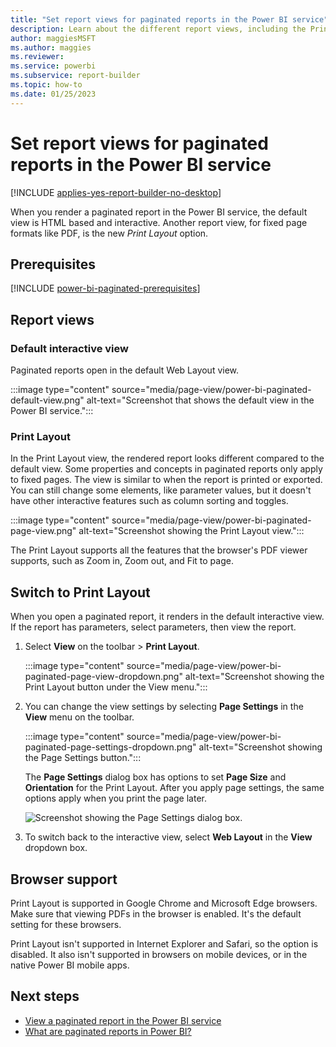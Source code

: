 ```yaml
---
title: "Set report views for paginated reports in the Power BI service"
description: Learn about the different report views, including the Print Layout view, available for paginated reports in the Power BI service.
author: maggiesMSFT
ms.author: maggies
ms.reviewer:
ms.service: powerbi
ms.subservice: report-builder
ms.topic: how-to
ms.date: 01/25/2023
---
```


# Set report views for paginated reports in the Power BI service

[!INCLUDE [applies-yes-report-builder-no-desktop](../includes/applies-yes-report-builder-no-desktop.md)]

When you render a paginated report in the Power BI service, the default view is HTML based and interactive. Another report view, for fixed page formats like PDF, is the new *Print Layout* option.

## Prerequisites 

[!INCLUDE [power-bi-paginated-prerequisites](../includes/power-bi-paginated-prerequisites.md)]

## Report views

### Default interactive view

Paginated reports open in the default Web Layout view.

:::image type="content" source="media/page-view/power-bi-paginated-default-view.png" alt-text="Screenshot that shows the default view in the Power BI service.":::

### Print Layout

In the Print Layout view, the rendered report looks different compared to the default view. Some properties and concepts in paginated reports only apply to fixed pages. The view is similar to when the report is printed or exported. You can still change some elements, like parameter values, but it doesn't have other interactive features such as column sorting and toggles.

:::image type="content" source="media/page-view/power-bi-paginated-page-view.png" alt-text="Screenshot showing the Print Layout view.":::

The Print Layout supports all the features that the browser's PDF viewer supports, such as Zoom in, Zoom out, and Fit to page.

## Switch to Print Layout

When you open a paginated report, it renders in the default interactive view. If the report has parameters, select parameters, then view the report.

1. Select **View** on the toolbar > **Print Layout**.

    :::image type="content" source="media/page-view/power-bi-paginated-page-view-dropdown.png" alt-text="Screenshot showing the Print Layout button under the View menu.":::

2. You can change the view settings by selecting **Page Settings** in the **View** menu on the toolbar. 

    :::image type="content" source="media/page-view/power-bi-paginated-page-settings-dropdown.png" alt-text="Screenshot showing the Page Settings button.":::

    The **Page Settings** dialog box has options to set **Page Size** and **Orientation** for the Print Layout. After you apply page settings, the same options apply when you print the page later.
   
    ![Screenshot showing the Page Settings dialog box.](media/page-view/power-bi-paginated-page-settings-dialog.png)

3. To switch back to the interactive view, select **Web Layout** in the **View** dropdown box.

## Browser support

Print Layout is supported in Google Chrome and Microsoft Edge browsers. Make sure that viewing PDFs in the browser is enabled. It's the default setting for these browsers.

Print Layout isn't supported in Internet Explorer and Safari, so the option is disabled. It also isn't supported in browsers on mobile devices, or in the native Power BI mobile apps.  


## Next steps

- [View a paginated report in the Power BI service](../consumer/paginated-reports-view-power-bi-service.md)
- [What are paginated reports in Power BI?](paginated-reports-report-builder-power-bi.md)
